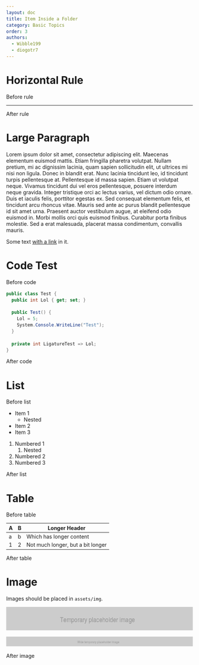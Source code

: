 ```yaml
---
layout: doc
title: Item Inside a Folder
category: Basic Topics
order: 3
authors:
  - Wibble199
  - diogotr7
---
```


# Horizontal Rule

Before rule

---

After rule

# Large Paragraph

Lorem ipsum dolor sit amet, consectetur adipiscing elit. Maecenas elementum euismod mattis. Etiam fringilla pharetra volutpat. Nullam pretium, mi ac dignissim lacinia, quam sapien sollicitudin elit, ut ultrices mi nisi non ligula. Donec in blandit erat. Nunc lacinia tincidunt leo, id tincidunt turpis pellentesque at. Pellentesque id massa sapien. Etiam ut volutpat neque. Vivamus tincidunt dui vel eros pellentesque, posuere interdum neque gravida. Integer tristique orci ac lectus varius, vel dictum odio ornare. Duis et iaculis felis, porttitor egestas ex. Sed consequat elementum felis, et tincidunt arcu rhoncus vitae. Mauris sed ante ac purus blandit pellentesque id sit amet urna. Praesent auctor vestibulum augue, at eleifend odio euismod in. Morbi mollis orci quis euismod finibus. Curabitur porta finibus molestie. Sed a erat malesuada, placerat massa condimentum, convallis mauris. 

Some text [with a link](http://www.project-aurora.com/) in it.

# Code Test

Before code

```cs
public class Test {
  public int Lol { get; set; }

  public Test() {
    Lol = 5;
    System.Console.WriteLine("Test");
  }

  private int LigatureTest => Lol;
}
```

After code

# List

Before list

- Item 1
	- Nested
- Item 2
- Item 3

1. Numbered 1
	1. Nested
2. Numbered 2
3. Numbered 3

After list

# Table

Before table

A|B|Longer Header
-|-|-
a|b|Which has longer content
1|2|Not much longer, but a bit longer

After table

# Image

Images should be placed in `assets/img`.

![If alt text is provided, it will appear as a caption](/assets/img/temp.png)

![](/assets/img/wide.png)

After image

